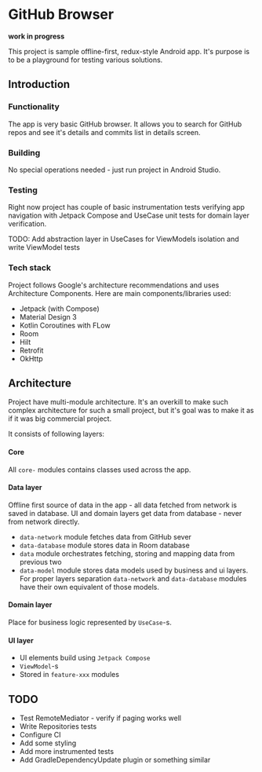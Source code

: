 GitHub Browser
===========================================================
**work in progress**

This project is sample offline-first, redux-style Android app. It's purpose is to be a
playground for testing various solutions.

Introduction
-------------

### Functionality
The app is very basic GitHub browser. It allows you to search for GitHub repos and see it's details
and commits list in details screen.

### Building
No special operations needed - just run project in Android Studio.

### Testing
Right now project has couple of basic instrumentation tests verifying app navigation with Jetpack Compose
and UseCase unit tests for domain layer verification.

TODO: Add abstraction layer in UseCases for ViewModels isolation and write ViewModel tests

### Tech stack
Project follows Google's architecture recommendations and uses Architecture Components. Here are main
components/libraries used:

* Jetpack (with Compose)
* Material Design 3
* Kotlin Coroutines with FLow
* Room
* Hilt
* Retrofit
* OkHttp

## Architecture
Project have multi-module architecture. It's an overkill to make such complex architecture for such
a small project, but it's goal was to make it as if it was big commercial project.

It consists of following layers:

#### Core
All `core-` modules contains classes used across the app.

#### Data layer
Offline first source of data in the app - all data fetched from network is saved in database. UI and
domain layers get data from database - never from network directly.

* `data-network` module fetches data from GitHub sever
* `data-database` module stores data in Room database
* `data` module orchestrates fetching, storing and mapping data from previous two
* `data-model` module stores data models used by business and ui layers. For proper layers separation 
`data-network` and `data-database` modules have their own equivalent of those models.

#### Domain layer
Place for business logic represented by `UseCase`-s.

#### UI layer
* UI elements build using `Jetpack Compose`
* `ViewModel`-s
* Stored in `feature-xxx` modules

## TODO
* Test RemoteMediator - verify if paging works well
* Write Repositories tests
* Configure CI
* Add some styling
* Add more instrumented tests
* Add GradleDependencyUpdate plugin or something similar
